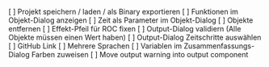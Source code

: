 [ ] Projekt speichern / laden / als Binary exportieren
[ ] Funktionen im Objekt-Dialog anzeigen
[ ] Zeit als Parameter im Objekt-Dialog
[ ] Objekte entfernen
[ ] Effekt-Pfeil für ROC fixen
[ ] Output-Dialog validiern (Alle Objekte müssen einen Wert haben)
[ ] Output-Dialog Zeitschritte auswählen
[ ] GitHub Link
[ ] Mehrere Sprachen
[ ] Variablen im Zusammenfassungs-Dialog Farben zuweisen
[ ] Move output warning into output component
